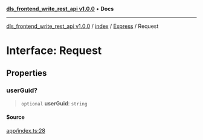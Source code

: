 [**dls_frontend_write_rest_api v1.0.0**](../../../../README.md) • **Docs**

***

[dls_frontend_write_rest_api v1.0.0](../../../../modules.md) / [index](../../../README.md) / [Express](../README.md) / Request

# Interface: Request

## Properties

### userGuid?

> `optional` **userGuid**: `string`

#### Source

[app/index.ts:28](https://github.com/No-Life-inc/dls_write_api/blob/3b6ede554338fca33854ae593d3c96d63a70eb98/app/index.ts#L28)
